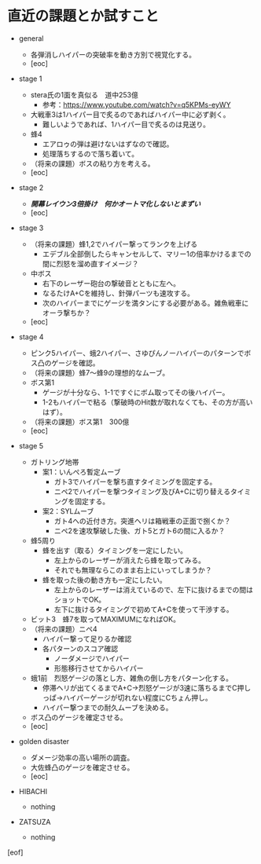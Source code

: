 # 直近の課題とか試すこと

- general
  - 各弾消しハイパーの突破率を動き方別で視覚化する。
  - [eoc]

- stage 1
  - stera氏の1面を真似る　道中253億
    - 参考：https://www.youtube.com/watch?v=q5KPMs-eyWY
  - 大戦車3は1ハイパー目で炙るのであればハイパー中に必ず剥く。
    - 難しいようであれば、1ハイパー目で炙るのは見送り。
  - 蜂4
    - エアロゥの弾は避けないはずなので確認。
    - 処理落ちするので落ち着いて。
  - （将来の課題）ボスの粘り方を考える。
  - [eoc]

- stage 2
  - **_開幕レイウン3倍掛け　何かオートマ化しないとまずい_**
  - [eoc]

- stage 3
  - （将来の課題）蜂1,2でハイパー撃ってランクを上げる
    - エデブル全部倒したらキャンセルして、マリー1の倍率かけるまでの間に烈怒を溜め直すイメージ？
  - 中ボス
    - 右下のレーザー砲台の撃破音とともに左へ。
    - なるたけA+Cを維持し、針弾パーツも速攻する。
    - 次のハイパーまでにゲージを満タンにする必要がある。雑魚戦車にオーラ撃ちか？
  - [eoc]

- stage 4
  - ピンク5ハイパー、蛾2ハイパー、さゆぴんノーハイパーのパターンでボス凸のゲージを確認。
  - （将来の課題）蜂7～蜂9の理想的なムーブ。
  - ボス第1
    - ゲージが十分なら、1-1ですぐにボム取ってその後ハイパー。
    - 1-2もハイパーで粘る（撃破時のHit数が取れなくても、その方が高いはず）。
  - （将来の課題）ボス第1　300億
  - [eoc]

- stage 5
  - ガトリング地帯
    - 案1：いんぺろ暫定ムーブ
      - ガト3でハイパーを撃ち直すタイミングを固定する。
      - ニペ2でハイパーを撃つタイミング及びA+Cに切り替えるタイミングを固定する。
    - 案2：SYLムーブ
      - ガト4への近付き方。突進ヘリは箱戦車の正面で捌くか？
      - ニペ2を速攻撃破した後、ガト5とガト6の間に入るか？
  - 蜂5周り
    - 蜂を出す（取る）タイミングを一定にしたい。
      - 左上からのレーザーが消えたら蜂を取ってみる。
      - それでも無理ならこのまま右上にいってしまうか？
    - 蜂を取った後の動き方も一定にしたい。
      - 左上からのレーザーは消えているので、左下に抜けるまでの間はショットでOK。
      - 左下に抜けるタイミングで初めてA+Cを使って干渉する。
  - ビット3　蜂7を取ってMAXIMUMになればOK。
  - （将来の課題）ニペ4
    - ハイパー撃って足りるか確認
    - 各パターンのスコア確認
      - ノーダメージでハイパー
      - 形態移行させてからハイパー
  - 蛾1前　烈怒ゲージの落とし方、雑魚の倒し方をパターン化する。
    - 停滞ヘリが出てくるまでA+C→烈怒ゲージが3速に落ちるまでC押しっぱ→ハイパーゲージが切れない程度にCちょん押し。
    - ハイパー撃つまでの耐久ムーブを決める。
  - ボス凸のゲージを確定させる。
  - [eoc]

- golden disaster
  - ダメージ効率の高い場所の調査。
  - 大佐蜂凸のゲージを確定させる。
  - [eoc]

- HIBACHI
  - nothing

- ZATSUZA
  - nothing

[eof]
